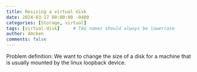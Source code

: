 ```yaml
---
title: Resizing a virtual disk
date: 2024-03-17 00:00:00 -0400
categories: [Storage, virtual]
tags: [virtual-disk]     # TAG names should always be lowercase
author: dmcken 
comments: false
---
```


Problem definition: We want to change the size of a disk for a machine that is usually mounted by the linux loopback device.

